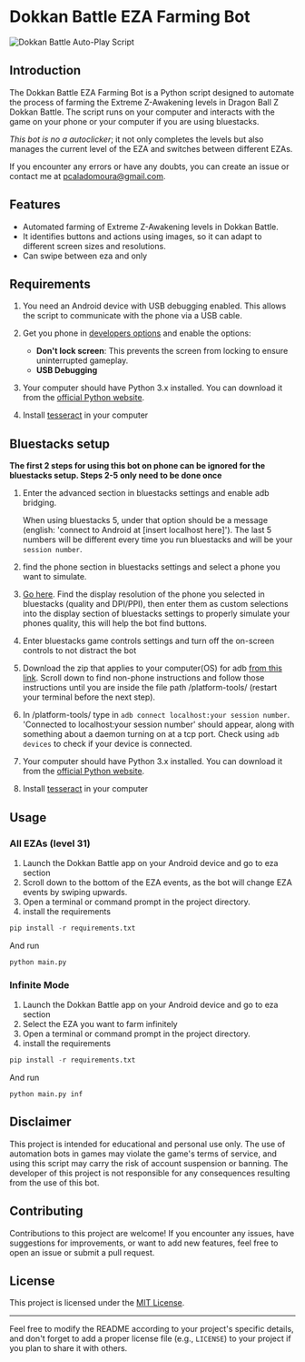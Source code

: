 # Dokkan Battle EZA Farming Bot

![Dokkan Battle Auto-Play Script](https://github.com/feijoes/dokkan_eza_bot/assets/74252371/c2f5c2bf-1e0c-4ebe-8792-ec55113311ce)

## Introduction

The Dokkan Battle EZA Farming Bot is a Python script designed to automate the process of farming the Extreme Z-Awakening levels in Dragon Ball Z Dokkan Battle. The script runs on your computer and interacts with the game on your phone or your computer if you are using bluestacks.

_This bot is no a autoclicker_; it not only completes the levels but also manages the current level of the EZA and switches between different EZAs.


If you encounter any errors or have any doubts, you can create an issue or contact me at pcaladomoura@gmail.com.

## Features

- Automated farming of Extreme Z-Awakening levels in Dokkan Battle.
- It identifies buttons and actions using images, so it can adapt to different screen sizes and resolutions.
- Can swipe between eza and only

## Requirements

1. You need an Android device with USB debugging enabled. This allows the script to communicate with the phone via a USB cable.
2. Get you phone in [developers options](https://www.digitaltrends.com/mobile/how-to-get-developer-options-on-android/) and enable the options:
      * **Don't lock screen**: This prevents the screen from locking to ensure uninterrupted gameplay.
      * **USB Debugging**

3. Your computer should have Python 3.x installed. You can download it from the [official Python website](https://www.python.org/downloads/).
4. Install [tesseract](https://linuxhint.com/install-tesseract-windows/) in your computer

## Bluestacks setup

**The first 2 steps for using this bot on phone can be ignored for the bluestacks setup. Steps 2-5 only need to be done once**

1. Enter the advanced section in bluestacks settings and enable adb bridging. 
   
   When using bluestacks 5, under that option should be a message (english: 'connect to Android at [insert localhost here]'). The last 5 numbers will be different every time you run bluestacks and will be your `session number`.

2. find the phone section in bluestacks settings and select a phone you want to simulate.
3. [Go here](https://www.gsmarena.com/compare.php3). Find the display resolution of the phone you selected in bluestacks (quality and DPI/PPI), then enter them as custom selections into the display section of bluestacks settings to properly simulate your phones quality, this will help the bot find buttons.

4. Enter bluestacks game controls settings and turn off the on-screen controls to not distract the bot

5. Download the zip that applies to your computer(OS) for adb [from this link](https://www.xda-developers.com/install-adb-windows-macos-linux/). Scroll down to find non-phone instructions and follow those instructions until you are inside the file path /platform-tools/ (restart your terminal before the next step). 

6. In /platform-tools/ type in `adb connect localhost:your session number`. 'Connected to localhost:your session number' should appear, along with something about a daemon turning on at a tcp port. Check using `adb devices` to check if your device is connected.

7. Your computer should have Python 3.x installed. You can download it from the [official Python website](https://www.python.org/downloads/).
8. Install [tesseract](https://linuxhint.com/install-tesseract-windows/) in your computer

## Usage 

### All EZAs (level 31)

1. Launch the Dokkan Battle app on your Android device and go to eza section
2. Scroll down to the bottom of the EZA events, as the bot will change EZA events by swiping upwards.
3. Open a terminal or command prompt in the project directory.
4. install the requirements
  ```py
  pip install -r requirements.txt
  ```
  And run 
  ```
  python main.py
  ```
### Infinite Mode
1. Launch the Dokkan Battle app on your Android device and go to eza section
2. Select the EZA you want to farm infinitely
3. Open a terminal or command prompt in the project directory.
4. install the requirements
  ```py
  pip install -r requirements.txt
  ```
  And run 
  ```
  python main.py inf
  ```
## Disclaimer

This project is intended for educational and personal use only. The use of automation bots in games may violate the game's terms of service, and using this script may carry the risk of account suspension or banning. The developer of this project is not responsible for any consequences resulting from the use of this bot.


## Contributing

Contributions to this project are welcome! If you encounter any issues, have suggestions for improvements, or want to add new features, feel free to open an issue or submit a pull request.

## License

This project is licensed under the [MIT License](LICENSE).

---

Feel free to modify the README according to your project's specific details, and don't forget to add a proper license file (e.g., `LICENSE`) to your project if you plan to share it with others.
